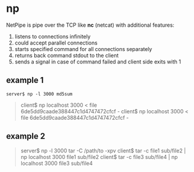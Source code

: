 # np
NetPipe is pipe over the TCP like **nc** (netcat) with additional features:
1. listens to connections infinitely
1. could accept parallel connections 
1. starts specified command for all connections separately
1. returns back command stdout to the client
1. sends a signal in case of command failed and client side exits with 1

## example 1
`server$ np -l 3000 md5sum`
> client$ np localhost 3000 < file
> 6de5dd9caade388447c1d4747472cfcf  -
> client$ np localhost 3000 < file
> 6de5dd9caade388447c1d4747472cfcf  -

## example 2
> server$ np -l 3000 tar -C /path/to -xpv
> client$ tar -c file1 sub/file2 | np localhost 3000
> file1
> sub/file2
> client$ tar -c file3 sub/file4 | np localhost 3000
> file3
> sub/file4
